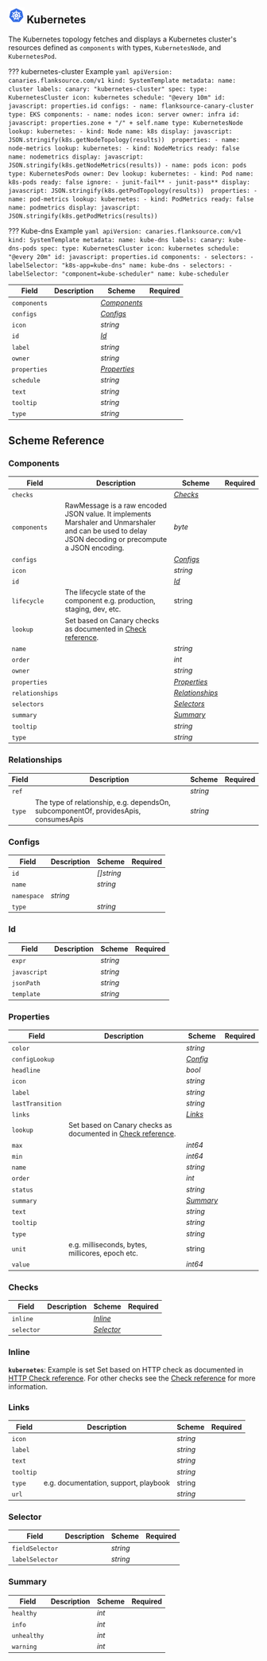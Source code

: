 ## <img src='https://raw.githubusercontent.com/flanksource/flanksource-ui/main/src/icons/kubernetes.svg' style='height: 32px'/> Kubernetes

The Kubernetes topology fetches and displays a Kubernetes cluster's resources defined as `components` with types, `KubernetesNode`, and `KubernetesPod`.

??? kubernetes-cluster Example
    ```yaml
    apiVersion: canaries.flanksource.com/v1
    kind: SystemTemplate
    metadata:
      name: cluster
    labels:
      canary: "kubernetes-cluster"
    spec:
      type: KubernetesCluster
      icon: kubernetes
      schedule: "@every 10m"
      id:
        javascript: properties.id
      configs:
        - name: flanksource-canary-cluster
          type: EKS
      components:
        - name: nodes
          icon: server
          owner: infra
          id:
            javascript: properties.zone + "/" + self.name
          type: KubernetesNode
          lookup:
            kubernetes:
              - kind: Node
                name: k8s
                display:
                  javascript: JSON.stringify(k8s.getNodeTopology(results)) 
          properties:
            - name: node-metrics
              lookup:
                kubernetes:
                  - kind: NodeMetrics
                      ready: false
                      name: nodemetrics
                      display:
                        javascript: JSON.stringify(k8s.getNodeMetrics(results))
        - name: pods
          icon: pods
          type: KubernetesPods
          owner: Dev
          lookup:
            kubernetes:
              - kind: Pod
                name: k8s-pods
                ready: false
                ignore:
                  - junit-fail**
                  - junit-pass**
                display:
                  javascript: JSON.stringify(k8s.getPodTopology(results)) 
          properties:
            - name: pod-metrics
              lookup:
                kubernetes:
                  - kind: PodMetrics
                    ready: false
                    name: podmetrics
                    display:
                      javascript: JSON.stringify(k8s.getPodMetrics(results))  
    ```    

??? Kube-dns Example
    ```yaml
    apiVersion: canaries.flanksource.com/v1
    kind: SystemTemplate
    metadata:
      name: kube-dns
      labels:
        canary: kube-dns-pods
    spec:
      type: KubernetesCluster
      icon: kubernetes
      schedule: "@every 20m"
      id:
        javascript: properties.id
      components:
        - selectors:
            - labelSelector: "k8s-app=kube-dns"
          name: kube-dns
        - selectors:
            - labelSelector: "component=kube-scheduler"
          name: kube-scheduler
    ```    


| Field | Description | Scheme | Required |
| ----- | ----------- | ------ | -------- |
| `components` |  | [*Components*](#components-components) |
| `configs` |  | [*Configs*](#configs-configs)
| `icon` |  | *string* |
| `id` |  | [*Id*](#id-id)
| `label` |  | *string* |
| `owner` |  | *string* |
| `properties` |  | [*Properties*](#properties-properties)
| `schedule` |  | *string* |
| `text` |  | *string* |
| `tooltip` |  | *string* |
| `type` |  | *string* |


## Scheme Reference 
### Components
| Field | Description | Scheme | Required |
| ----- | ----------- | ------ | -------- |
| `checks` |  | [*Checks*](#checks-checks)
| `components` | RawMessage is a raw encoded JSON value. It implements Marshaler and Unmarshaler and can be used to delay JSON decoding or precompute a JSON encoding. | *byte* |
| `configs` |  | [*Configs*](#configs-configs)
| `icon` |  | *string* |
| `id` |  | [*Id*](#id-id) 
| `lifecycle` | The lifecycle state of the component e.g. production, staging, dev, etc. | string |
| `lookup` | Set based on Canary checks as documented in [Check reference](/reference/checks/). |
| `name` |  | *string* |
| `order` |  | *int* |
| `owner` |  | *string* |
| `properties` |  | [*Properties*](#properties-properties) |
| `relationships` |  | [*Relationships*](#relationships-relationships)
| `selectors` |  | [*Selectors*](#selector-selector)
| `summary` |  | [*Summary*](#summary)
| `tooltip` |  | *string* |
| `type` |  | *string* |

### Relationships
| Field | Description | Scheme | Required |
| ----- | ----------- | ------ | -------- |
| `ref` |  | *string* | 
| `type` | The type of relationship, e.g. dependsOn, subcomponentOf, providesApis, consumesApis | *string* 

### Configs
| Field | Description | Scheme | Required |
| ----- | ----------- | ------ | -------- |
| `id` |  | *\[\]string* |
| `name` |  | *string* |
| `namespace` | *string* |
| `type` |   | *string* |

### Id
| Field | Description | Scheme | Required |
| ----- | ----------- | ------ | -------- |
| `expr` |  | *string* |
| `javascript` |  | *string* |
| `jsonPath` |  | *string* |
| `template` |  | *string* |

### Properties
| Field | Description | Scheme | Required |
| ----- | ----------- | ------ | -------- |
| `color` |  | *string* |
| `configLookup` |  | [*Config*](#configs-configs)
| `headline` |  | *bool* |
| `icon` |  | *string* |
| `label` |  | *string*
| `lastTransition` |  | *string* |
| `links` |  | [*Links*](#links-links)
| `lookup` | Set based on Canary checks as documented in [Check reference](/reference/checks/).
| `max` |  | *int64*
| `min` |  | *int64*
| `name` |  | *string* 
| `order` |  | *int*
| `status` |  | *string* 
| `summary` |  | [*Summary*](#summary-summary)
| `text` |  | *string* |
| `tooltip` |  | *string* |
| `type` |  | *string* |
| `unit` | e.g. milliseconds, bytes, millicores, epoch etc. | string
| `value` |  | *int64* |


### Checks
| Field | Description | Scheme | Required |
| ----- | ----------- | ------ | -------- |
| `inline` |  | [*Inline*](#inline) |
| `selector` |  | [*Selector*](#selector)

### Inline
**`kubernetes`**: Example is set Set based on HTTP check as documented in [HTTP Check reference](/reference/checks/kubernetes/). For other checks see the [Check reference](/reference/checks/) for more information.

### Links
| Field | Description | Scheme | Required |
| ----- | ----------- | ------ | -------- |
| `icon` |  | *string* |
| `label` |  | *string* |
| `text` |  | *string* |
| `tooltip` |  | *string* |
| `type` | e.g. documentation, support, playbook | string 
| `url` |  | *string* |

### Selector
| Field | Description | Scheme | Required |
| ----- | ----------- | ------ | -------- |
| `fieldSelector` |  | *string* |
| `labelSelector` |  | *string* |

### Summary
| Field | Description | Scheme | Required |
| ----- | ----------- | ------ | -------- |
| `healthy` |  | *int* |
| `info` |  | *int* |
| `unhealthy` |  | *int* |
| `warning` |  | *int* |




